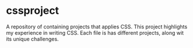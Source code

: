 # cssproject
A repository of containing projects that applies CSS. This project highlights my experience in writing CSS. Each file is has different projects, along wit its unique challenges.
